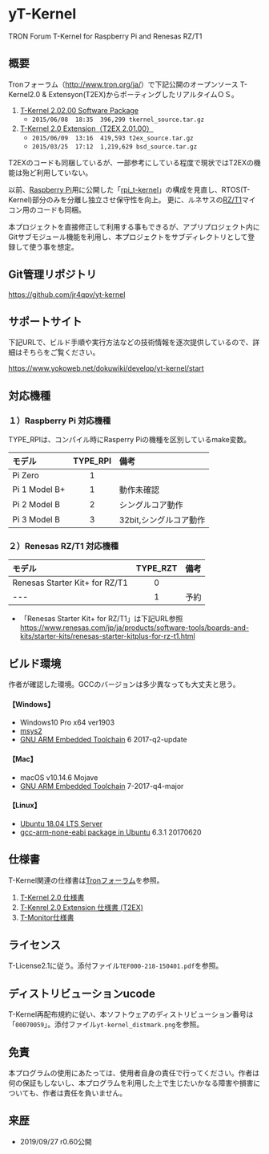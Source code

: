 yT-Kernel
==========
TRON Forum T-Kernel for Raspberry Pi and Renesas RZ/T1

概要
----
Tronフォーラム（<http://www.tron.org/ja/>）で下記公開のオープンソース T-Kernel2.0 & Extensyon(T2EX)からポーティングしたリアルタイムＯＳ。

1. [T-Kernel 2.02.00 Software Package](http://www.tron.org/download/index.php?route=product/product&product_id=133)
    - `2015/06/08  18:35  396,299 tkernel_source.tar.gz`
2. [T-Kernel 2.0 Extension（T2EX 2.01.00）](http://www.tron.org/download/index.php?route=product/product&product_id=134)
    - `2015/06/09  13:16  419,593 t2ex_source.tar.gz`
    - `2015/03/25  17:12  1,219,629 bsd_source.tar.gz`

T2EXのコードも同梱しているが、一部参考にしている程度で現状ではT2EXの機能は殆ど利用していない。

以前、[Raspberry Pi](https://ja.wikipedia.org/wiki/Raspberry_Pi)用に公開した「[rpi_t-kernel](https://github.com/jr4qpv/rpi_t-kernel)」の構成を見直し、RTOS(T-Kernel)部分のみを分離し独立させ保守性を向上。
更に、ルネサスの[RZ/T1](https://www.renesas.com/jp/ja/products/microcontrollers-microprocessors/rz/rzt/rzt1.html)マイコン用のコードも同梱。

本プロジェクトを直接修正して利用する事もできるが、アプリプロジェクト内にGitサブモジュール機能を利用し、本プロジェクトをサブディレクトリとして登録して使う事を想定。

Git管理リポジトリ
------------------
<https://github.com/jr4qpv/yt-kernel>


サポートサイト
----------------
下記URLで、ビルド手順や実行方法などの技術情報を逐次提供しているので、詳細はそちらをご覧ください。

<https://www.yokoweb.net/dokuwiki/develop/yt-kernel/start>


対応機種
----------

### １）Raspberry Pi 対応機種
TYPE_RPIは、コンパイル時にRasperry Piの機種を区別しているmake変数。

|モデル        | TYPE_RPI |備考                    |
|:-------------|:--------:|:-----------------------|
|Pi Zero       | 1        |                        |
|Pi 1 Model B+ | 1        |動作未確認              |
|Pi 2 Model B  | 2        |シングルコア動作        |
|Pi 3 Model B  | 3        |32bit,シングルコア動作  |

### ２）Renesas RZ/T1 対応機種

|モデル                               | TYPE_RZT |備考                    |
|:------------------------------------|:--------:|:-----------------------|
|Renesas Starter Kit+ for RZ/T1       | 0        |                        |
| ---                                 | 1        |予約                    |

* 「Renesas Starter Kit+ for RZ/T1」は下記URL参照  
<https://www.renesas.com/jp/ja/products/software-tools/boards-and-kits/starter-kits/renesas-starter-kitplus-for-rz-t1.html>

ビルド環境
----------
作者が確認した環境。GCCのバージョンは多少異なっても大丈夫と思う。

#### 【Windows】
* Windows10 Pro x64 ver1903
* [msys2](https://msys2.github.io/)
* [GNU ARM Embedded Toolchain](https://developer.arm.com/tools-and-software/open-source-software/developer-tools/gnu-toolchain/gnu-rm)  6 2017-q2-update

#### 【Mac】
* macOS v10.14.6 Mojave
* [GNU ARM Embedded Toolchain](https://developer.arm.com/tools-and-software/open-source-software/developer-tools/gnu-toolchain/gnu-rm)  7-2017-q4-major

#### 【Linux】
* [Ubuntu 18.04 LTS Server](https://www.ubuntulinux.jp/home)
* [gcc-arm-none-eabi package in Ubuntu](https://launchpad.net/ubuntu/+source/gcc-arm-none-eabi)  6.3.1 20170620


仕様書
------
T-Kernel関連の仕様書は[Tronフォーラム](http://www.tron.org/ja/)を参照。

1. [T-Kernel 2.0 仕様書](http://www.tron.org/ja/wp-content/themes/dp-magjam/pdf/specifications/TEF020-S001-02.01.00_ja.pdf)
2. [T-Kenrel 2.0 Extension 仕様書 (T2EX)](http://www.tron.org/ja/wp-content/themes/dp-magjam/pdf/specifications/ja/TEF020-S009-02.00.00_ja.pdf)
3. [T-Monitor仕様書](http://www.tron.org/ja/wp-content/themes/dp-magjam/pdf/specifications/ja/TEF020-S002-01.00.01_ja.pdf)

ライセンス
----------
T-License2.1に従う。添付ファイル`TEF000-218-150401.pdf`を参照。

ディストリビューションucode
---------------------------
T-Kernel再配布規約に従い、本ソフトウェアのディストリビューション番号は「`00070059`」。添付ファイル`yt-kernel_distmark.png`を参照。

免責
----
本プログラムの使用にあたっては、使用者自身の責任で行ってください。作者は何の保証もしないし、本プログラムを利用した上で生じたいかなる障害や損害についても、作者は責任を負いません。

来歴
----
* 2019/09/27 r0.60公開

